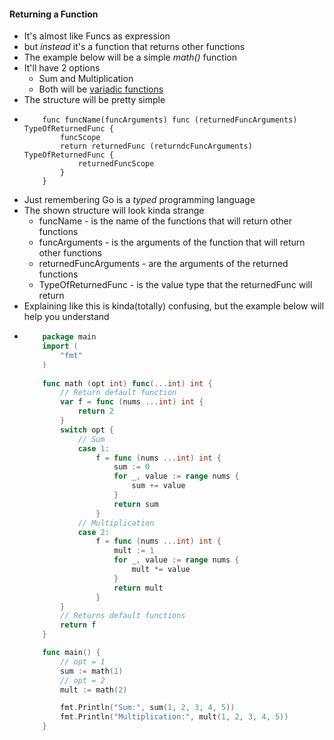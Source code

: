 #### Returning a Function
- It's almost like Funcs as expression
- but _instead_ it's a function that returns other functions
- The example below will be a simple _math()_ function
- It'll have 2 options
	- Sum and Multiplication
	- Both will be [variadic functions](https://github.com/rafaelbreno/go4noobs/tree/master/04_programming_foundations_2/02_variadic_functions)
- The structure will be pretty simple
- 	```
		func funcName(funcArguments) func (returnedFuncArguments) TypeOfReturnedFunc {
			funcScope
			return returnedFunc (returndcFuncArguments) TypeOfReturnedFunc {
				returnedFuncScope
			}
		}
	```
- Just remembering Go is a _typed_ programming language
- The shown structure will look kinda strange
	- funcName - is the name of the functions that will return other functions
	- funcArguments - is the arguments of the function that will return other functions
	- returnedFuncArguments - are the arguments of the returned functions
	- TypeOfReturnedFunc - is the value type that the returnedFunc will return
- Explaining like this is kinda(totally) confusing, but the example below will help you understand 
- 	```go
		package main
		import (
			"fmt"
		)
		
		func math (opt int) func(...int) int {
			// Return default function
			var f = func (nums ...int) int {
				return 2
			}
			switch opt {
				// Sum
				case 1: 
					f = func (nums ...int) int {
						sum := 0
						for _, value := range nums {
							sum += value
						}
						return sum
					}
				// Multiplication 
				case 2:
					f = func (nums ...int) int {
						mult := 1
						for _, value := range nums {
							mult *= value
						}
						return mult
					}
			}
			// Returns default functions
			return f
		}

		func main() {
			// opt = 1
			sum := math(1)
			// opt = 2
			mult := math(2)

			fmt.Println("Sum:", sum(1, 2, 3, 4, 5))
			fmt.Println("Multiplication:", mult(1, 2, 3, 4, 5))
		}
	```